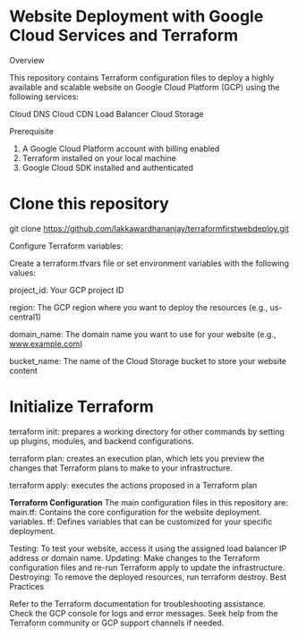 # Website Deployment with Google Cloud Services and Terraform

Overview

This repository contains Terraform configuration files to deploy a highly available and scalable website on Google Cloud Platform (GCP) using the following services:

Cloud DNS
Cloud CDN
Load Balancer
Cloud Storage

Prerequisite
1. A Google Cloud Platform account with billing enabled
2. Terraform installed on your local machine
3. Google Cloud SDK installed and authenticated


# Clone this repository
git clone https://github.com/lakkawardhananjay/terraformfirstwebdeploy.git

Configure Terraform variables:

Create a terraform.tfvars file or set environment variables with the following values:

project_id: Your GCP project ID

region: The GCP region where you want to deploy the resources (e.g., us-central1)

domain_name: The domain name you want to use for your website (e.g., www.example.com)

bucket_name: The name of the Cloud Storage bucket to store your website content

# Initialize Terraform

terraform init:
    prepares a working directory for other commands by setting up plugins, modules, and backend configurations.

terraform plan:
    creates an execution plan, which lets you preview the changes that Terraform plans to make to your infrastructure.

terraform apply:
     executes the actions proposed in a Terraform plan

**Terraform Configuration**
The main configuration files in this repository are:
main.tf: Contains the core configuration for the website deployment.
variables. tf: Defines variables that can be customized for your specific deployment.


Testing: To test your website, access it using the assigned load balancer IP address or domain name.
Updating: Make changes to the Terraform configuration files and re-run Terraform apply to update the infrastructure.
Destroying: To remove the deployed resources, run terraform destroy.
Best Practices


Refer to the Terraform documentation for troubleshooting assistance.
Check the GCP console for logs and error messages.
Seek help from the Terraform community or GCP support channels if needed.
